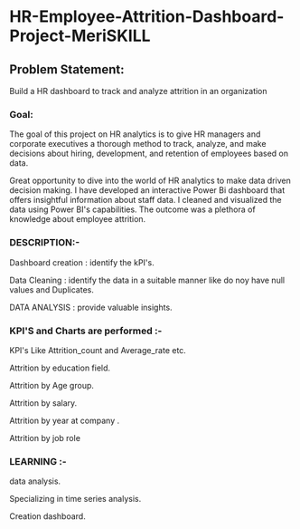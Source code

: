 # HR-Employee-Attrition-Dashboard-Project-MeriSKILL

## Problem Statement:
 Build a HR dashboard to track and analyze attrition in an organization
### Goal:
The goal of this project on HR analytics is to give HR managers and corporate executives a thorough method to track, analyze, and make decisions about hiring, development, and retention of employees based on data.


Great opportunity to dive into the world of HR analytics to make data driven decision making. I have developed an interactive Power Bi dashboard that offers insightful information about staff data.
I cleaned and visualized the data using Power BI's capabilities. The outcome was a plethora of knowledge about employee attrition.

### DESCRIPTION:-

Dashboard creation : identify the kPI's.

Data Cleaning : identify the data in a suitable manner like do noy have null values and Duplicates.

DATA ANALYSIS : provide valuable insights.


### KPI'S and Charts are performed :-

KPI's Like Attrition_count and Average_rate etc.

Attrition by education field.

Attrition by Age group.

Attrition by salary.

Attrition by year at company .

Attrition by job role


### LEARNING :-

data analysis.

Specializing in time series analysis.

Creation dashboard.
